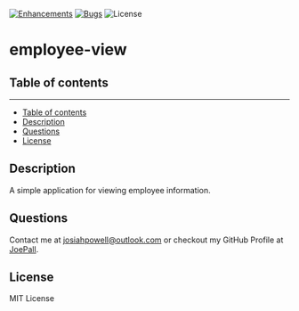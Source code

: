 [![Enhancements](https://img.shields.io/github/issues/JoePall/employee-view/enhancement.svg)](https://github.com/JoePall/employee-view/issues?q=is%3Aopen+is%3Aissue+label%3Aenhancement+sort%3Areactions-%2B1-desc)
[![Bugs](https://img.shields.io/github/issues/JoePall/employee-view/bug.svg)](https://github.com/JoePall/employee-view/issues?utf8=✓&q=is%3Aissue+is%3Aopen+label%3Abug)
![License](https://img.shields.io/badge/License-MIT%20License-green?style=flat-square.svg)

# employee-view

## Table of contents
<hr>

<!--ts-->
* [Table of contents](#table-of-contents)
* [Description](#description)
* [Questions](#questions)
* [License](#license)
<!--te-->

## Description

<p>A simple application for viewing employee information.</p>

## Questions

<p>Contact me at <a href="mailto:josiahpowell@outlook.com">josiahpowell@outlook.com</a> or checkout my GitHub Profile at <a href="https://github.com/JoePall">JoePall</a>.</p>

## License

<p>MIT License</p>


